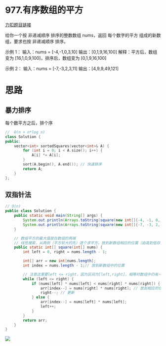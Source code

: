 # 977.有序数组的平方

[力扣题目链接](https://leetcode-cn.com/problems/squares-of-a-sorted-array/)

给你一个按 非递减顺序 排序的整数数组 nums，返回 每个数字的平方 组成的新数组，要求也按 非递减顺序 排序。

示例 1：
输入：nums = [-4,-1,0,3,10]
输出：[0,1,9,16,100]
解释：平方后，数组变为 [16,1,0,9,100]，排序后，数组变为 [0,1,9,16,100]

示例 2：
输入：nums = [-7,-3,2,3,11]
输出：[4,9,9,49,121]

# 思路

## 暴力排序

每个数平方之后，排个序

```CPP
//  O(n + n*log n)
class Solution {
public:
    vector<int> sortedSquares(vector<int>& A) {
        for (int i = 0; i < A.size(); i++) {
            A[i] *= A[i];
        }
        sort(A.begin(), A.end()); // 快速排序
        return A;
    }
};
```

## 双指针法

```java
// O(n)
public class Solution {
    public static void main(String[] args) {
        System.out.println(Arrays.toString(square(new int[]{-4, -1, 0, 3, 10})));
        System.out.println(Arrays.toString(square(new int[]{-7, -3, 2, 3, 11})));
    }

    // 数组平方的最大值就在数组的两端 
    // 线性搜索，从两侧（平方较大的先）逐个求平方，放到新数组相应的位置（由高到低存储）
    public static int[] square(int[] nums) {
        int left = 0, right = nums.length - 1;

        int[] arr = new int[nums.length];
        int index = nums.length - 1;// 放到新数组中的位置

        // 注意这里要left <= right，因为区间为[left,right]，相等时数组中仍有一个元素
        while (left <= right) {
            if (nums[left] * nums[left] < nums[right] * nums[right]) { // 平方较大的先
                arr[index--] = nums[right] * nums[right]; // 放到相应的位置
                right--; // 更新
            } else {
                arr[index--] = nums[left] * nums[left];
                left++;
            }
        }
        return arr;
    }
}
```

![](https://code-thinking.cdn.bcebos.com/gifs/977.有序数组的平方.gif)